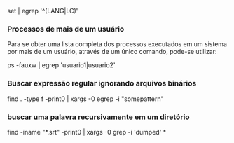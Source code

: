 
set | egrep '^(LANG|LC)'

### Processos de mais de um usuário
Para se obter uma lista completa dos processos executados em um
sistema por mais de um usuário, através de um único comando, pode-se utilizar:

ps -fauxw | egrep 'usuario1|usuario2'

### Buscar expressão regular ignorando arquivos binários

find . -type f -print0 | xargs -0 egrep -i "somepattern"


### buscar uma palavra recursivamente em um diretório

find -iname "*.srt" -print0 | xargs -0 grep -i 'dumped' *
